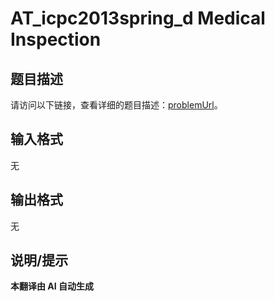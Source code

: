 # AT_icpc2013spring_d Medical Inspection

## 题目描述

请访问以下链接，查看详细的题目描述：[problemUrl](https://atcoder.jp/contests/JAG2013Spring/tasks/icpc2013spring_d)。

## 输入格式

无

## 输出格式

无

## 说明/提示

**本翻译由 AI 自动生成**